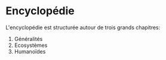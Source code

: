 Encyclopédie
============

L'encyclopédie est structurée autour de trois grands chapitres:

1. Généralités
3. Ecosystèmes
4. Humanoïdes